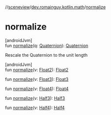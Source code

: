 //[sceneview](../../index.md)/[dev.romainguy.kotlin.math](index.md)/[normalize](normalize.md)

# normalize

[androidJvm]\
fun [normalize](normalize.md)(q: [Quaternion](-quaternion/index.md)): [Quaternion](-quaternion/index.md)

Rescale the Quaternion to the unit length

[androidJvm]\
fun [normalize](normalize.md)(v: [Float2](-float2/index.md)): [Float2](-float2/index.md)

fun [normalize](normalize.md)(v: [Float3](-float3/index.md)): [Float3](-float3/index.md)

fun [normalize](normalize.md)(v: [Float4](-float4/index.md)): [Float4](-float4/index.md)

fun [normalize](normalize.md)(v: [Half3](-half3/index.md)): [Half3](-half3/index.md)

fun [normalize](normalize.md)(v: [Half4](-half4/index.md)): [Half4](-half4/index.md)
